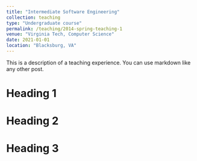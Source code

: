```yaml
---
title: "Intermediate Software Engineering"
collection: teaching
type: "Undergraduate course"
permalink: /teaching/2014-spring-teaching-1
venue: "Virginia Tech, Computer Science"
date: 2021-01-01
location: "Blacksburg, VA"
---
```


This is a description of a teaching experience. You can use markdown like any other post.

Heading 1
======

Heading 2
======

Heading 3
======
